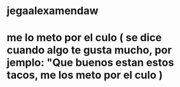 # jegaalexamendaw


# me lo meto por el culo ( se dice cuando algo te gusta mucho, por jemplo: "Que buenos estan estos tacos, me los meto por el culo )
